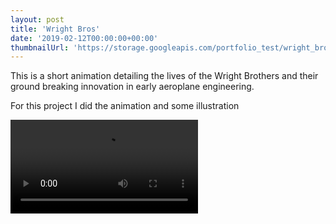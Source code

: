```yaml
---
layout: post
title: 'Wright Bros'
date: '2019-02-12T00:00:00+00:00'
thumbnailUrl: 'https://storage.googleapis.com/portfolio_test/wright_bros/WB_Hero_Image.png'
---
```

This is a short animation detailing the lives of the Wright Brothers and their ground breaking innovation in early aeroplane engineering. 

For this project I did the animation and some illustration

<video controls="controls">
	<source src="https://storage.googleapis.com/portfolio_test/wright_bros/Final%20Video.mp4" >
</video>